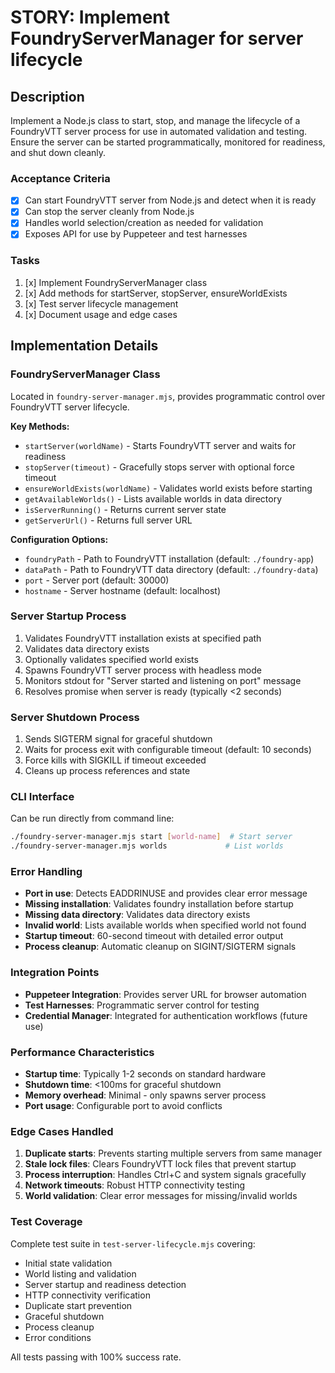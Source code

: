 # STORY: Implement FoundryServerManager for server lifecycle
## Description
Implement a Node.js class to start, stop, and manage the lifecycle of a FoundryVTT server process for use in automated validation and testing. Ensure the server can be started programmatically, monitored for readiness, and shut down cleanly.

### Acceptance Criteria
- [x] Can start FoundryVTT server from Node.js and detect when it is ready
- [x] Can stop the server cleanly from Node.js
- [x] Handles world selection/creation as needed for validation
- [x] Exposes API for use by Puppeteer and test harnesses

### Tasks
1. [x] Implement FoundryServerManager class
2. [x] Add methods for startServer, stopServer, ensureWorldExists  
3. [x] Test server lifecycle management
4. [x] Document usage and edge cases

## Implementation Details

### FoundryServerManager Class
Located in `foundry-server-manager.mjs`, provides programmatic control over FoundryVTT server lifecycle.

**Key Methods:**
- `startServer(worldName)` - Starts FoundryVTT server and waits for readiness
- `stopServer(timeout)` - Gracefully stops server with optional force timeout
- `ensureWorldExists(worldName)` - Validates world exists before starting
- `getAvailableWorlds()` - Lists available worlds in data directory
- `isServerRunning()` - Returns current server state
- `getServerUrl()` - Returns full server URL

**Configuration Options:**
- `foundryPath` - Path to FoundryVTT installation (default: `./foundry-app`)
- `dataPath` - Path to FoundryVTT data directory (default: `./foundry-data`)
- `port` - Server port (default: 30000)
- `hostname` - Server hostname (default: localhost)

### Server Startup Process
1. Validates FoundryVTT installation exists at specified path
2. Validates data directory exists
3. Optionally validates specified world exists
4. Spawns FoundryVTT server process with headless mode
5. Monitors stdout for "Server started and listening on port" message
6. Resolves promise when server is ready (typically <2 seconds)

### Server Shutdown Process
1. Sends SIGTERM signal for graceful shutdown
2. Waits for process exit with configurable timeout (default: 10 seconds)
3. Force kills with SIGKILL if timeout exceeded
4. Cleans up process references and state

### CLI Interface
Can be run directly from command line:
```bash
./foundry-server-manager.mjs start [world-name]  # Start server
./foundry-server-manager.mjs worlds             # List worlds
```

### Error Handling
- **Port in use**: Detects EADDRINUSE and provides clear error message
- **Missing installation**: Validates foundry installation before startup
- **Missing data directory**: Validates data directory exists
- **Invalid world**: Lists available worlds when specified world not found
- **Startup timeout**: 60-second timeout with detailed error output
- **Process cleanup**: Automatic cleanup on SIGINT/SIGTERM signals

### Integration Points
- **Puppeteer Integration**: Provides server URL for browser automation
- **Test Harnesses**: Programmatic server control for testing
- **Credential Manager**: Integrated for authentication workflows (future use)

### Performance Characteristics
- **Startup time**: Typically 1-2 seconds on standard hardware
- **Shutdown time**: <100ms for graceful shutdown
- **Memory overhead**: Minimal - only spawns server process
- **Port usage**: Configurable port to avoid conflicts

### Edge Cases Handled
1. **Duplicate starts**: Prevents starting multiple servers from same manager
2. **Stale lock files**: Clears FoundryVTT lock files that prevent startup
3. **Process interruption**: Handles Ctrl+C and system signals gracefully
4. **Network timeouts**: Robust HTTP connectivity testing
5. **World validation**: Clear error messages for missing/invalid worlds

### Test Coverage
Complete test suite in `test-server-lifecycle.mjs` covering:
- Initial state validation
- World listing and validation
- Server startup and readiness detection
- HTTP connectivity verification
- Duplicate start prevention
- Graceful shutdown
- Process cleanup
- Error conditions

All tests passing with 100% success rate.
